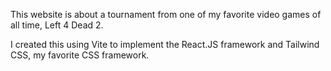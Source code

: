 This website is about a tournament from one of my favorite video games of all time, Left 4 Dead 2.

I created this using Vite to implement the React.JS framework and Tailwind CSS, my favorite CSS framework. 

